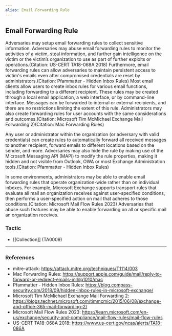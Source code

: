 ```yaml
---
alias: Email Forwarding Rule
---
```


## Email Forwarding Rule

Adversaries may setup email forwarding rules to collect sensitive information. Adversaries may abuse email forwarding rules to monitor the activities of a victim, steal information, and further gain intelligence on the victim or the victim’s organization to use as part of further exploits or operations.(Citation: US-CERT TA18-068A 2018) Furthermore, email forwarding rules can allow adversaries to maintain persistent access to victim's emails even after compromised credentials are reset by administrators.(Citation: Pfammatter - Hidden Inbox Rules) Most email clients allow users to create inbox rules for various email functions, including forwarding to a different recipient. These rules may be created through a local email application, a web interface, or by command-line interface. Messages can be forwarded to internal or external recipients, and there are no restrictions limiting the extent of this rule. Administrators may also create forwarding rules for user accounts with the same considerations and outcomes.(Citation: Microsoft Tim McMichael Exchange Mail Forwarding 2)(Citation: Mac Forwarding Rules)

Any user or administrator within the organization (or adversary with valid credentials) can create rules to automatically forward all received messages to another recipient, forward emails to different locations based on the sender, and more. Adversaries may also hide the rule by making use of the Microsoft Messaging API (MAPI) to modify the rule properties, making it hidden and not visible from Outlook, OWA or most Exchange Administration tools.(Citation: Pfammatter - Hidden Inbox Rules)

In some environments, administrators may be able to enable email forwarding rules that operate organization-wide rather than on individual inboxes. For example, Microsoft Exchange supports transport rules that evaluate all mail an organization receives against user-specified conditions, then performs a user-specified action on mail that adheres to those conditions.(Citation: Microsoft Mail Flow Rules 2023) Adversaries that abuse such features may be able to enable forwarding on all or specific mail an organization receives. 


### Tactic

- [[Collection]] (TA0009)


---
### References

- mitre-attack: https://attack.mitre.org/techniques/T1114/003
- Mac Forwarding Rules: https://support.apple.com/guide/mail/reply-to-forward-or-redirect-emails-mlhlp1010/mac
- Pfammatter - Hidden Inbox Rules: https://blog.compass-security.com/2018/09/hidden-inbox-rules-in-microsoft-exchange/
- Microsoft Tim McMichael Exchange Mail Forwarding 2: https://blogs.technet.microsoft.com/timmcmic/2015/06/08/exchange-and-office-365-mail-forwarding-2/
- Microsoft Mail Flow Rules 2023: https://learn.microsoft.com/en-us/exchange/security-and-compliance/mail-flow-rules/mail-flow-rules
- US-CERT TA18-068A 2018: https://www.us-cert.gov/ncas/alerts/TA18-086A
